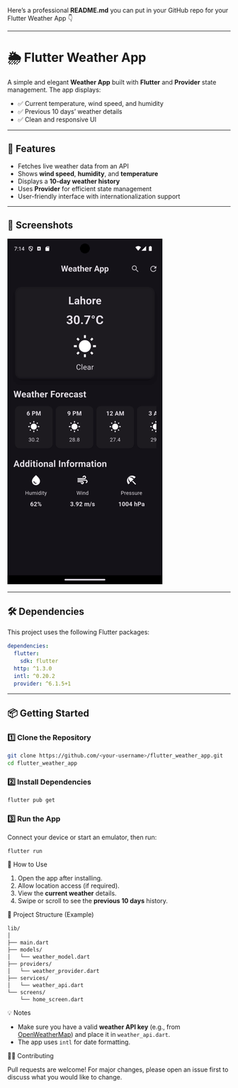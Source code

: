 Here’s a professional **README.md** you can put in your GitHub repo for your Flutter Weather App 👇

---

# 🌦️ Flutter Weather App

A simple and elegant **Weather App** built with **Flutter** and **Provider** state management.
The app displays:

* ✅ Current temperature, wind speed, and humidity
* ✅ Previous 10 days’ weather details
* ✅ Clean and responsive UI

---

## 🚀 Features

* Fetches live weather data from an API
* Shows **wind speed**, **humidity**, and **temperature**
* Displays a **10-day weather history**
* Uses **Provider** for efficient state management
* User-friendly interface with internationalization support

---

## 📱 Screenshots

![Image Alt](https://github.com/MuhmmadUmair/Weather-App/blob/5c740854d8b76b2bb00062b7d68e4318b4e47d79/Screenshot.png)

---

## 🛠️ Dependencies

This project uses the following Flutter packages:

```yaml
dependencies:
  flutter:
    sdk: flutter
  http: ^1.3.0
  intl: ^0.20.2
  provider: ^6.1.5+1
```

---

## 📦 Getting Started

### 1️⃣ Clone the Repository

```bash
git clone https://github.com/<your-username>/flutter_weather_app.git
cd flutter_weather_app
```

### 2️⃣ Install Dependencies

```bash
flutter pub get
```

### 3️⃣ Run the App

Connect your device or start an emulator, then run:

```bash
flutter run
```


🧭 How to Use

1. Open the app after installing.
2. Allow location access (if required).
3. View the **current weather** details.
4. Swipe or scroll to see the **previous 10 days** history.


📂 Project Structure (Example)

```
lib/
│
├── main.dart
├── models/
│   └── weather_model.dart
├── providers/
│   └── weather_provider.dart
├── services/
│   └── weather_api.dart
└── screens/
    └── home_screen.dart
```

 💡 Notes

* Make sure you have a valid **weather API key** (e.g., from [OpenWeatherMap](https://openweathermap.org/api)) and place it in `weather_api.dart`.
* The app uses `intl` for date formatting.

🧑‍💻 Contributing

Pull requests are welcome! For major changes, please open an issue first to discuss what you would like to change.
